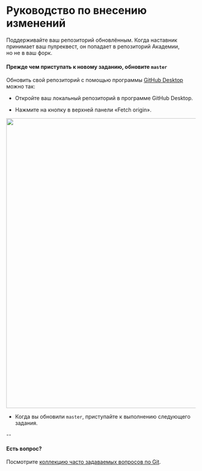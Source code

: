# Руководство по внесению изменений

Поддерживайте ваш репозиторий обновлённым. Когда наставник принимает ваш пулреквест, он попадает в репозиторий Академии, но не в ваш форк.

#### Прежде чем приступать к новому заданию, обновите `master`

Обновить свой репозиторий с помощью программы [GitHub Desktop](https://desktop.github.com) можно так:

- Откройте ваш локальный репозиторий в программе GitHub Desktop.

- Нажмите на кнопку в верхней панели «Fetch origin».

<img width="769" alt="" src="https://header-images.githubheadercontent.com/10909/29034537-353cee30-7ba1-11e7-8db2-f18845f308da.png">

- Когда вы обновили `master`, приступайте к выполнению следующего задания.

--

#### Есть вопрос?

Посмотрите [коллекцию часто задаваемых вопросов по Git](http://firstaidgit.ru).
